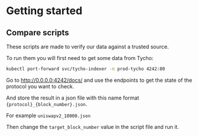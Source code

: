 # Getting started

## Compare scripts

These scripts are made to verify our data against a trusted source.

To run them you will first need to get some data from Tycho:

```bash
kubectl port-forward svc/tycho-indexer -n prod-tycho 4242:80
```

Go to http://0.0.0.0:4242/docs/ and use the endpoints to get the state of the protocol you want to check.

And store the result in a json file with this name format `{protocol}_{block_number}.json`.

For example `uniswapv2_10000.json`

Then change the `target_block_number` value in the script file and run it.
